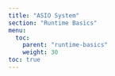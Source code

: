 ```yaml
---
title: "ASIO System"
section: "Runtime Basics"
menu:
  toc:
    parent: "runtime-basics"
    weight: 30
toc: true
---
```

